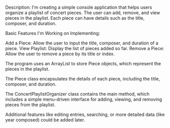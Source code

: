Description:
I'm creating a simple console application that helps users organize a playlist of concert pieces. The user can add, remove, and view pieces in the playlist. Each piece can have details such as the title, composer, and duration.

Basic Features I'm Working on Implementing:

Add a Piece: Allow the user to input the title, composer, and duration of a piece.
View Playlist: Display the list of pieces added so far.
Remove a Piece: Allow the user to remove a piece by its title or index.

The program uses an ArrayList to store Piece objects, which represent the pieces in the playlist.

The Piece class encapsulates the details of each piece, including the title, composer, and duration.

The ConcertPlaylistOrganizer class contains the main method, which includes a simple menu-driven interface for adding, viewing, and removing pieces from the playlist.

Additional features like editing entries, searching, or more detailed data (like year composed) could be added later.
